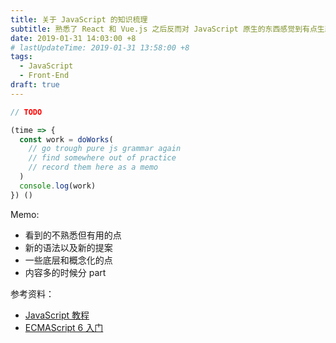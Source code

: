 ```yaml
---
title: 关于 JavaScript 的知识梳理
subtitle: 熟悉了 React 和 Vue.js 之后反而对 JavaScript 原生的东西感觉到有点生疏了，抽出点时间，梳理几个原生概念。
date: 2019-01-31 14:03:00 +8
# lastUpdateTime: 2019-01-31 13:58:00 +8
tags:
  - JavaScript
  - Front-End
draft: true
---
```


```js
// TODO

(time => {
  const work = doWorks(
    // go trough pure js grammar again
    // find somewhere out of practice
    // record them here as a memo
  )
  console.log(work)
}) ()
```

Memo:

- 看到的不熟悉但有用的点
- 新的语法以及新的提案
- 一些底层和概念化的点
- 内容多的时候分 part

参考资料：

- [JavaScript 教程](https://wangdoc.com/javascript/)
- [ECMAScript 6 入门](http://es6.ruanyifeng.com/)
